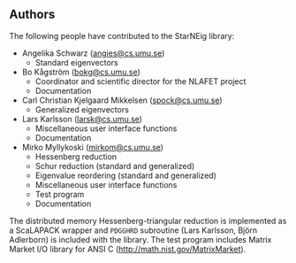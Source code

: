 ## Authors

The following people have contributed to the StarNEig library:

 - Angelika Schwarz (angies@cs.umu.se)
    - Standard eigenvectors
 - Bo Kågström (bokg@cs.umu.se)
    - Coordinator and scientific director for the NLAFET project
    - Documentation
 - Carl Christian Kjelgaard Mikkelsen (spock@cs.umu.se)
    - Generalized eigenvectors
 - Lars Karlsson (larsk@cs.umu.se)
    - Miscellaneous user interface functions
    - Documentation
 - Mirko Myllykoski (mirkom@cs.umu.se)
    - Hessenberg reduction
    - Schur reduction (standard and generalized)
    - Eigenvalue reordering (standard and generalized)
    - Miscellaneous user interface functions
    - Test program
    - Documentation

The distributed memory Hessenberg-triangular reduction is implemented as a
ScaLAPACK wrapper and `PDGGHRD` subroutine (Lars Karlsson, Björn Adlerborn) is
included with the library. The test program includes Matrix Market I/O library
for ANSI C (http://math.nist.gov/MatrixMarket).

